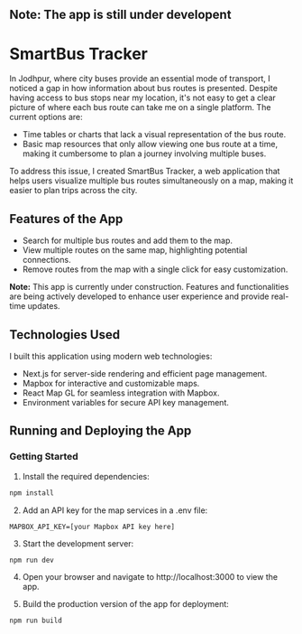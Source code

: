 ## Note: The app is still under developent

# SmartBus Tracker

In Jodhpur, where city buses provide an essential mode of transport, I noticed a gap in how information about bus routes is presented. Despite having access to bus stops near my location, it's not easy to get a clear picture of where each bus route can take me on a single platform. The current options are:

* Time tables or charts that lack a visual representation of the bus route.
* Basic map resources that only allow viewing one bus route at a time, making it cumbersome to plan a journey involving multiple buses.

To address this issue, I created SmartBus Tracker, a web application that helps users visualize multiple bus routes simultaneously on a map, making it easier to plan trips across the city.

## Features of the App

* Search for multiple bus routes and add them to the map.
* View multiple routes on the same map, highlighting potential connections.
* Remove routes from the map with a single click for easy customization.

**Note:** This app is currently under construction. Features and functionalities are being actively developed to enhance user experience and provide real-time updates.

## Technologies Used

I built this application using modern web technologies:

* Next.js for server-side rendering and efficient page management.
* Mapbox for interactive and customizable maps.
* React Map GL for seamless integration with Mapbox.
* Environment variables for secure API key management.

## Running and Deploying the App

### Getting Started

1. Install the required dependencies:
```bash
npm install
```

2. Add an API key for the map services in a .env file:
```env
MAPBOX_API_KEY=[your Mapbox API key here]
```

3. Start the development server:
```bash
npm run dev
```

4. Open your browser and navigate to http://localhost:3000 to view the app.

5. Build the production version of the app for deployment:
```bash
npm run build
``` 
